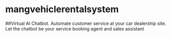 # mangvehiclerentalsystem
##Virtual AI Chatbot. Automate customer service at your car dealership site. Let the chatbot be your service booking agent and sales assistant
